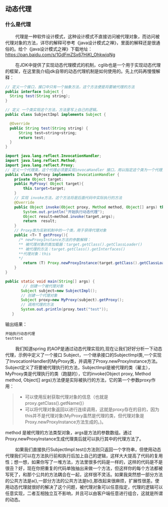 ## 动态代理
### 什么是代理
&emsp; &emsp;代理是一种软件设计模式，这种设计模式不直接访问被代理对象，而访问被代理对象的方法，详尽的解释可参考《java设计模式之禅》，里面的解释还是很通俗的。给个《java设计模式之禅》下载地址：https://pan.baidu.com/s/1GdFmZSx67HjKl_OhkwjqNg

&emsp; &emsp;在JDK中提供了实现动态代理模式的机制，cglib也是一个用于实现动态代理的框架，在这里我介绍jdk自带的动态代理机制是如何使用的。先上代码再慢慢解释：
```java
// 定义一个接口，接口中只有一个抽象方法，这个方法便是将要被代理的方法
public interface Subject {
  String test(String string);
}

```

```java
// 定义 一个类实现这个方法，方法里写上自己的逻辑。
public class SubjectImpl implements Subject {

  @Override
  public String test(String string) {
      String test=string+string;
      return test;
  }
}
```

```java
import java.lang.reflect.InvocationHandler;
import java.lang.reflect.Method;
import java.lang.reflect.Proxy;
// 定义一个代理类，这个代理必须要实现invocaHandler 接口，用以指定这个类为一个代理类
public class MyProxy implements InvocationHandler {
    private Object target;
    public MyProxy( Object target){
        this.target=target;
    }
    // 实现 invoke方法，这个方法将是后面代码中实际执行的方法
    @Override
    public Object invoke(Object proxy, Method method, Object[] args) throws Throwable {
        System.out.println("开始执行动态代理");
        Object result=method.invoke(target,args);
        return  result;
    }
    // Proxy类为反射机制中的一个类，用于获得代理对象
    public <T> T getProxy(){
      /* newProxyInstance方法的参数解释：
      ** 被代理对象的类加载器：target.getClass().getClassLoader()
      ** 被代理的方法：target.getClass().getInterfaces()
      **代理对象：this
      */
        return (T) Proxy.newProxyInstance(target.getClass().getClassLoader(),target.getClass().getInterfaces(),this);
    }
}
```

```java
public static void main(String[] args) {
        // 创建一个被代理对象
       Subject subject=new SubjectImpl();
       // 创建一个代理对象
       Subject proxy=new MyProxy(subject).getProxy();
       // 调用代理的方法
       System.out.println(proxy.test("test"));
   }
```
输出结果：
```java
开始执行动态代理
testtest

```
&emsp; &emsp;我们知道spring 的AOP是通过动态代理实现的,现在让我们好好分析一下动态代理，示例中定义了一个接口 Subject，一个继承接口的SubjectImpl类,一个实现了InvocationHandler的MyProxy类，并调用了Proxy.newProxyInstance方法。Subject定义了将要被代理执行的方法，SubjectImpl是被代理的类（雇主），MyProxy类是代理执行的类（跑腿的），它的invoke(Object proxy, Method method, Object[] args)方法便是实际被执行的方法，它的第一个参数proxy作用：
> - 可以使用反射获取代理对象的信息（也就是proxy.getClass().getName()）
> - 可以将代理对象返回以进行连续调用，这就是proxy存在的目的，因为this并不是代理对象(MyProxy虽然是代理的类，但代理对象是 Proxy.newProxyInstance方法生成的。)。

method 是被代理的方法类型对象，args是方法的参数数组。通过Proxy.newProxyInstance生成代理类后就可以执行其中的代理方法了。


&emsp; &emsp;如果我们直接执行SubjectImpl.test()方法则只返回一个字符串，但使用动态代理我们可以在方法执行前和执行后加上自己的逻辑，这样大大提高了代码的复用性；想一想，如果你写了一堆方法，方法里很多代码是一样的，这样的代码是不是很丑？好，现在你把重复的代码单独抽出来做一个方法，但这样你的每个方法都被写死了，和那个公共的方法耦合在一起，这样很不灵活。如果我突然想一部分方法的公共方法是a(),一部分方法的公共方法是b(),那改起来很麻烦，扩展性很差。使用动态代理就很好的解决了这个问题，被代理对象可以任意指定，代理的逻辑可以任意实现，二者互相独立互不影响，并且可以由客户端任意进行组合，这就是所谓的动态。
